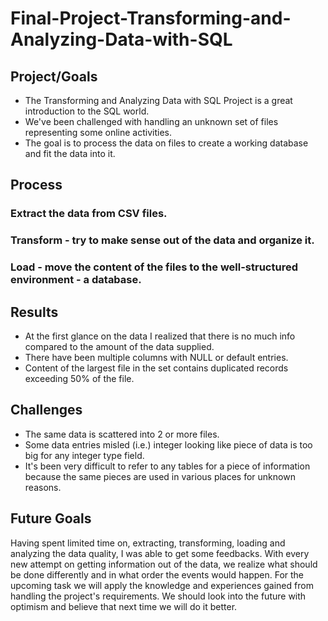 # Final-Project-Transforming-and-Analyzing-Data-with-SQL

## Project/Goals
- The Transforming and Analyzing Data with SQL Project is a great introduction to the SQL world.
- We've been challenged with handling an unknown set of files representing some online activities.
- The goal is to process the data on files to create a working database and fit the data into it.



## Process
### Extract the data from CSV files.
### Transform - try to make sense out of the data and organize it.
### Load - move the content of the files to the well-structured environment - a database.

## Results
[//]: # (&#40;fill in what you discovered this data could tell you and how you used the data to answer those questions&#41;)
- At the first glance on the data I realized that there is no much info compared to the amount of the data supplied.
- There have been multiple columns with NULL or default entries.
- Content of the largest file in the set contains duplicated records exceeding 50% of the file.

## Challenges
[//]: # (&#40;discuss challenges you faced in the project&#41;)
- The same data is scattered into 2 or more files.
- Some data entries misled (i.e.) integer looking like piece of data is too big for any integer type field. 
- It's been very difficult to refer to any tables for a piece of information because the same pieces are used in various places for unknown reasons.

## Future Goals
[//]: # (&#40;what would you do if you had more time?&#41;)
Having spent limited time on, extracting, transforming, loading and analyzing the data quality, I was able to get some feedbacks.
With every new attempt on getting information out of the data, we realize what should be done differently and in what order the events would happen.
For the upcoming task we will apply the knowledge and experiences gained from handling the project's requirements. 
We should look into the future with optimism and believe that next time we will do it better.